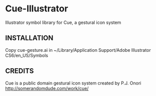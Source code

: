Cue-Illustrator
===============

Illustrator symbol library for Cue, a gestural icon system 

INSTALLATION
------------
Copy cue-gesture.ai in ~/Library/Application Support/Adobe Illustrator CS6/en_US/Symbols

CREDITS
------------
Cue is a public domain gestural icon system created by P.J. Onori
http://somerandomdude.com/work/cue/